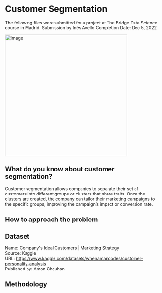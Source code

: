 # Customer Segmentation
The following files were submitted for a project at The Bridge Data Science course in Madrid.
Submission by Inés Avello
Completion Date: Dec 5, 2022

<img width="397" alt="image" src="https://user-images.githubusercontent.com/112063546/213434774-e8cdaa67-1b59-4214-872e-c5c2a5ecb5ff.png">

## What do you know about customer segmentation?
Customer segmentation allows companies to separate their set of customers into different groups or clusters that share traits. Once the clusters are created, the company can tailor their marketing campaigns to the specific groups, improving the campaign’s impact or conversion rate.

## How to approach the problem


## Dataset 
Name: Company's Ideal Customers | Marketing Strategy                                                                          
Source: Kaggle                                                                  
URL: https://www.kaggle.com/datasets/whenamancodes/customer-personality-analysis                                                      
Published by: Aman Chauhan                                                                                                           

## Methodology
###                                                                                                                                      





